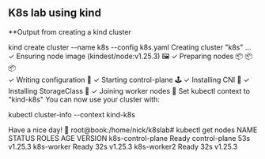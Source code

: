 ## K8s lab using kind

**Output from creating a kind cluster

kind create cluster --name k8s --config k8s.yaml
Creating cluster "k8s" ...
 ✓ Ensuring node image (kindest/node:v1.25.3) 🖼
 ✓ Preparing nodes 📦 📦 📦  
 ✓ Writing configuration 📜 
 ✓ Starting control-plane 🕹️ 
 ✓ Installing CNI 🔌 
 ✓ Installing StorageClass 💾 
 ✓ Joining worker nodes 🚜 
Set kubectl context to "kind-k8s"
You can now use your cluster with:

kubectl cluster-info --context kind-k8s

Have a nice day! 👋
root@book:/home/nick/k8slab# kubectl get nodes
NAME                STATUS   ROLES           AGE   VERSION
k8s-control-plane   Ready    control-plane   53s   v1.25.3
k8s-worker          Ready    <none>          32s   v1.25.3
k8s-worker2         Ready    <none>          32s   v1.25.3
